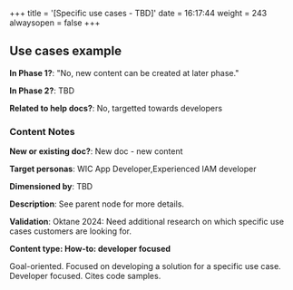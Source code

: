 +++
title = '[Specific use cases - TBD]'
date = 16:17:44
weight = 243
alwaysopen = false
+++

## Use cases example

**In Phase 1?**: "No, new content can be created at later phase."

**In Phase 2?**: TBD

**Related to help docs?**: No, targetted towards developers



### Content Notes

**New or existing doc?**: New doc - new content

**Target personas**: WIC App Developer,Experienced IAM developer

**Dimensioned by**: TBD

**Description**: See parent node for more details.

**Validation**: Oktane 2024: Need additional research on which specific use cases customers are looking for.

**Content type: How-to: developer focused**

Goal-oriented. Focused on developing a solution for a specific use case. Developer focused. Cites code samples.



